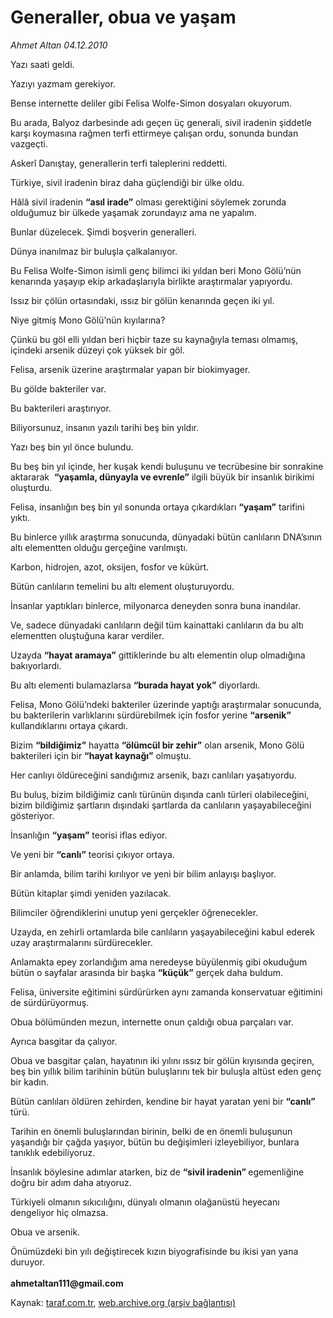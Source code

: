 # Generaller, obua ve yaşam

*Ahmet Altan 04.12.2010*

<div class="yazi"><p>Yazı saati geldi.</p>
<p>Yazıyı yazmam gerekiyor.</p>
<p>Bense internette deliler gibi Felisa Wolfe-Simon dosyaları okuyorum.</p>
<p>Bu arada, Balyoz darbesinde adı geçen üç generali, sivil iradenin şiddetle karşı koymasına rağmen terfi ettirmeye çalışan ordu, sonunda bundan vazgeçti.</p>
<p>Askerî Danıştay, generallerin terfi taleplerini reddetti.</p>
<p>Türkiye, sivil iradenin biraz daha güçlendiği bir ülke oldu.</p>
<p>Hâlâ sivil iradenin <b>“asıl irade”</b> olması gerektiğini söylemek zorunda olduğumuz bir ülkede yaşamak zorundayız ama ne yapalım.</p>
<p>Bunlar düzelecek. Şimdi boşverin generalleri.</p>
<p>Dünya inanılmaz bir buluşla çalkalanıyor.</p>
<p>Bu Felisa Wolfe-Simon isimli genç bilimci iki yıldan beri Mono Gölü’nün kenarında yaşayıp ekip arkadaşlarıyla birlikte araştırmalar yapıyordu.</p>
<p>Issız bir çölün ortasındaki, ıssız bir gölün kenarında geçen iki yıl.</p>
<p>Niye gitmiş Mono Gölü’nün kıyılarına?</p>
<p>Çünkü bu göl elli yıldan beri hiçbir taze su kaynağıyla teması olmamış, içindeki arsenik düzeyi çok yüksek bir göl.</p>
<p>Felisa, arsenik üzerine araştırmalar yapan bir biokimyager.</p>
<p>Bu gölde bakteriler var.</p>
<p>Bu bakterileri araştırıyor.</p>
<p>Biliyorsunuz, insanın yazılı tarihi beş bin yıldır.</p>
<p>Yazı beş bin yıl önce bulundu.</p>
<p>Bu beş bin yıl içinde, her kuşak kendi buluşunu ve tecrübesine bir sonrakine aktararak  <b>“yaşamla, dünyayla ve evrenle”</b> ilgili büyük bir insanlık birikimi oluşturdu.</p>
<p>Felisa, insanlığın beş bin yıl sonunda ortaya çıkardıkları <b>“yaşam”</b> tarifini yıktı.</p>
<p>Bu binlerce yıllık araştırma sonucunda, dünyadaki bütün canlıların DNA’sının altı elementten olduğu gerçeğine varılmıştı.</p>
<p>Karbon, hidrojen, azot, oksijen, fosfor ve kükürt.</p>
<p>Bütün canlıların temelini bu altı element oluşturuyordu.</p>
<p>İnsanlar yaptıkları binlerce, milyonarca deneyden sonra buna inandılar.</p>
<p>Ve, sadece dünyadaki canlıların değil tüm kainattaki canlıların da bu altı elementten oluştuğuna karar verdiler.</p>
<p>Uzayda <b>“hayat aramaya”</b> gittiklerinde bu altı elementin olup olmadığına bakıyorlardı.</p>
<p>Bu altı elementi bulamazlarsa <b>“burada hayat yok”</b> diyorlardı.</p>
<p>Felisa, Mono Gölü’ndeki bakteriler üzerinde yaptığı araştırmalar sonucunda, bu bakterilerin varlıklarını sürdürebilmek için fosfor yerine <b>“arsenik”</b> kullandıklarını ortaya çıkardı.</p>
<p>Bizim <b>“bildiğimiz”</b> hayatta <b>“ölümcül bir zehir”</b> olan arsenik, Mono Gölü bakterileri için bir <b>“hayat kaynağı”</b> olmuştu.</p>
<p>Her canlıyı öldüreceğini sandığımız arsenik, bazı canlıları yaşatıyordu.</p>
<p>Bu buluş, bizim bildiğimiz canlı türünün dışında canlı türleri olabileceğini, bizim bildiğimiz şartların dışındaki şartlarda da canlıların yaşayabileceğini gösteriyor.</p>
<p>İnsanlığın <b>“yaşam”</b> teorisi iflas ediyor.</p>
<p>Ve yeni bir <b>“canlı”</b> teorisi çıkıyor ortaya.</p>
<p>Bir anlamda, bilim tarihi kırılıyor ve yeni bir bilim anlayışı başlıyor.</p>
<p>Bütün kitaplar şimdi yeniden yazılacak.</p>
<p>Bilimciler öğrendiklerini unutup yeni gerçekler öğrenecekler.</p>
<p>Uzayda, en zehirli ortamlarda bile canlıların yaşayabileceğini kabul ederek uzay araştırmalarını sürdürecekler.</p>
<p>Anlamakta epey zorlandığım ama neredeyse büyülenmiş gibi okuduğum bütün o sayfalar arasında bir başka <b>“küçük”</b> gerçek daha buldum.</p>
<p>Felisa, üniversite eğitimini sürdürürken aynı zamanda konservatuar eğitimini de sürdürüyormuş.</p>
<p>Obua bölümünden mezun, internette onun çaldığı obua parçaları var.</p>
<p>Ayrıca basgitar da çalıyor.</p>
<p>Obua ve basgitar çalan, hayatının iki yılını ıssız bir gölün kıyısında geçiren, beş bin yıllık bilim tarihinin bütün buluşlarını tek bir buluşla altüst eden genç bir kadın.</p>
<p>Bütün canlıları öldüren zehirden, kendine bir hayat yaratan yeni bir <b>“canlı”</b> türü.</p>
<p>Tarihin en önemli buluşlarından birinin, belki de en önemli buluşunun yaşandığı bir çağda yaşıyor, bütün bu değişimleri izleyebiliyor, bunlara tanıklık edebiliyoruz.</p>
<p>İnsanlık böylesine adımlar atarken, biz de <b>“sivil iradenin” </b>egemenliğine doğru bir adım daha atıyoruz.</p>
<p>Türkiyeli olmanın sıkıcılığını, dünyalı olmanın olağanüstü heyecanı dengeliyor hiç olmazsa.</p>
<p>Obua ve arsenik.</p>
<p>Önümüzdeki bin yılı değiştirecek kızın biyografisinde bu ikisi yan yana duruyor.<br/><br/><b>ahmetaltan111@gmail.com </b></p></div>

Kaynak: [taraf.com.tr](http://www.taraf.com.tr:80/ahmet-altan/makale-generaller-obua-ve-yasam.htm), [web.archive.org (arşiv bağlantısı)](http://web.archive.org/web/20101206082303/http://www.taraf.com.tr:80/ahmet-altan/makale-generaller-obua-ve-yasam.htm)
